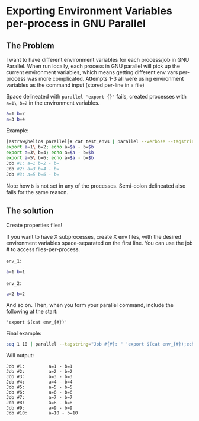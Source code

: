 # Exporting Environment Variables per-process in GNU Parallel

## The Problem

I want to have different environment variables for each process/job in GNU Parallel. When run locally, each process in GNU
parallel will pick up the current environment variables, which means getting different env vars per-process was more complicated.
Attempts 1-3 all were using environment variables as the command input (stored per-line in a file)

Space delineated with `parallel 'export {}'` fails, created processes with `a=1\ b=2` in the environment variables. 
```bash
a=1 b=2
a=3 b=4
```
Example:

```bash
[astraw@helios parallel]# cat test_envs | parallel --verbose --tagstring="Job #{#}:" 'export {}; echo a=$a - b=$b'
export a=1\ b=2; echo a=$a - b=$b
export a=3\ b=4; echo a=$a - b=$b
export a=5\ b=6; echo a=$a - b=$b
Job #1: a=1 b=2 - b=
Job #2: a=3 b=4 - b=
Job #3: a=5 b=6 - b=
```

Note how `b` is not set in any of the processes. Semi-colon delineated also fails for the same reason. 

## The solution

Create properties files! 

If you want to have X subprocesses, create X env files, with the desired environment variables space-separated on the first line. 
You can use the job # to access files-per-process. 

`env_1`:
```bash
a=1 b=1
```

`env_2`:
```bash
a=2 b=2
```

And so on. Then, when you form your parallel command, include the following at the start:

`'export $(cat env_{#})'`

Final example:

```bash
seq 1 10 | parallel --tagstring="Job #{#}: " 'export $(cat env_{#});echo a=$a - b=$b'
```

Will output:
```
Job #1:         a=1 - b=1
Job #2:         a=2 - b=2
Job #3:         a=3 - b=3
Job #4:         a=4 - b=4
Job #5:         a=5 - b=5
Job #6:         a=6 - b=6
Job #7:         a=7 - b=7
Job #8:         a=8 - b=8
Job #9:         a=9 - b=9
Job #10:        a=10 - b=10
```
